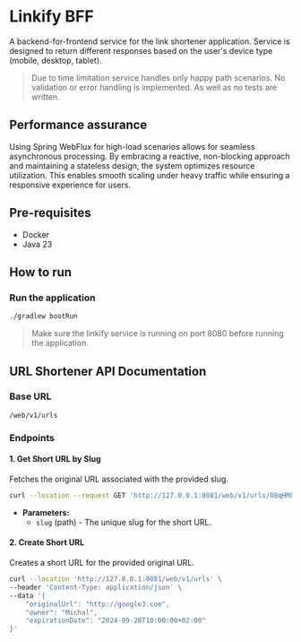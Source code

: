 # Linkify BFF

A backend-for-frontend service for the link shortener application. Service is designed to return different responses
based on the user's device type (mobile, desktop, tablet).

> Due to time limitation service handles only happy path scenarios. No validation or error handling is implemented. As
> well as no tests are written.

## Performance assurance

Using Spring WebFlux for high-load scenarios allows for seamless asynchronous processing. By embracing a reactive,
non-blocking approach and maintaining a stateless design, the system optimizes resource utilization. This enables smooth
scaling under heavy traffic while ensuring a responsive experience for users.

## Pre-requisites

- Docker
- Java 23

## How to run

### Run the application

```bash
./gradlew bootRun 
```

> Make sure the linkify service is running on port 8080 before running the application.

## URL Shortener API Documentation

### Base URL

`/web/v1/urls`

### Endpoints

#### 1. Get Short URL by Slug

Fetches the original URL associated with the provided slug.

```bash
curl --location --request GET 'http://127.0.0.1:8081/web/v1/urls/O8qHML7SanU'
```

- **Parameters:**
    - `slug` (path) - The unique slug for the short URL.

#### 2. Create Short URL

Creates a short URL for the provided original URL.

```bash
curl --location 'http://127.0.0.1:8081/web/v1/urls' \
--header 'Content-Type: application/json' \
--data '{
    "originalUrl": "http://google3.com",
    "owner": "Michal",
    "expirationDate": "2024-09-28T10:00:00+02:00"
}'
```

